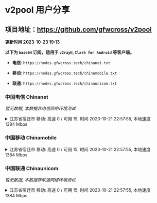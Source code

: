 # v2pool 用户分享
## 项目地址：<https://github.com/gfwcross/v2pool>
**更新时间 2023-10-23 19:13**


**以下为 `base64` 订阅，适用于 `v2rayN`, `Clash for Android` 等客户端。**

- **电信**: `https://nodes.gfwcross.tech/chinanet.txt`

- **移动**: `https://nodes.gfwcross.tech/chinamobile.txt`

- **联通**: `https://nodes.gfwcross.tech/chinaunicom.txt`


### 中国电信 Chinanet
<i>暂无数据, 本数据非电信网络环境测试</i>
<details><summary>江苏省宿迁市 移动: 高速 0 / 可用 15, 时间 2023-10-21 22:57:55, 本地速度 1384 Mbps</summary><p>可用节点订阅：https://transfer.sh/siAQkFyWJH/running.txt<br>高速节点订阅：https://transfer.sh/db7KqocTqt/good.txt<br>低延迟节点订阅：https://transfer.sh/9VSu2QMNi6/low_delay.txt</p></details>
<p></p>

### 中国移动 Chinamobile
<details><summary>江苏省宿迁市 移动: 高速 0 / 可用 15, 时间 2023-10-21 22:57:55, 本地速度 1384 Mbps</summary><p>可用节点订阅：https://transfer.sh/siAQkFyWJH/running.txt<br>高速节点订阅：https://transfer.sh/db7KqocTqt/good.txt<br>低延迟节点订阅：https://transfer.sh/9VSu2QMNi6/low_delay.txt</p></details>
<p></p>

### 中国联通 Chinaunicom
<i>暂无数据, 本数据非联通网络环境测试</i>
<details><summary>江苏省宿迁市 移动: 高速 0 / 可用 15, 时间 2023-10-21 22:57:55, 本地速度 1384 Mbps</summary><p>可用节点订阅：https://transfer.sh/siAQkFyWJH/running.txt<br>高速节点订阅：https://transfer.sh/db7KqocTqt/good.txt<br>低延迟节点订阅：https://transfer.sh/9VSu2QMNi6/low_delay.txt</p></details>
<p></p>
